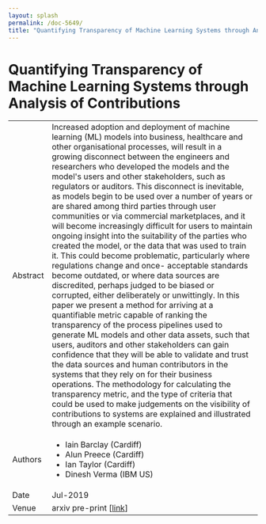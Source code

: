 ```yaml
---
layout: splash
permalink: /doc-5649/
title: "Quantifying Transparency of Machine Learning Systems through Analysis of Contributions"
---
```


# Quantifying Transparency of Machine Learning Systems through Analysis of Contributions

<table>
    <tbody>
    <tr>
        <td>Abstract</td>
        <td>Increased adoption and deployment of machine learning (ML) models into business, healthcare and other organisational processes, will result in a growing disconnect between the engineers and researchers who developed the models and the model's users and other stakeholders, such as regulators or auditors. This disconnect is inevitable, as models begin to be used over a number of years or are shared among third parties through user communities or via commercial marketplaces, and it will become increasingly difficult for users to maintain ongoing insight into the suitability of the parties who created the model, or the data that was used to train it. This could become problematic, particularly where regulations change and once- acceptable standards become outdated, or where data sources are discredited, perhaps judged to be biased or corrupted, either deliberately or unwittingly. In this paper we present a method for arriving at a quantifiable metric capable of ranking the transparency of the process pipelines used to generate ML models and other data assets, such that users, auditors and other stakeholders can gain confidence that they will be able to validate and trust the data sources and human contributors in the systems that they rely on for their business operations. The methodology for calculating the transparency metric, and the type of criteria that could be used to make judgements on the visibility of contributions to systems are explained and illustrated through an example scenario.</td>
    </tr>
    <tr>
        <td>Authors</td>
        <td>
            <ul>
                <li>Iain Barclay (Cardiff)</li>
                <li>Alun Preece (Cardiff)</li>
                <li>Ian Taylor (Cardiff)</li>
                <li>Dinesh Verma (IBM US)</li>
            </ul>
        </td>
    </tr>
    <tr>
        <td>Date</td>
        <td>Jul-2019</td>
    </tr>
    <tr>
        <td>Venue</td>
        <td>arxiv pre-print [<a href="https://arxiv.org/pdf/1907.03483.pdf">link</a>]</td>
    </tr>
    </tbody>
</table>
